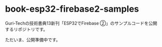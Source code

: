 # book-esp32-firebase2-samples

Guri-Techの技術書典13新刊「ESP32でFirebase ②」のサンプルコードを公開するリポジトリです。

ただいま、公開準備中です。
